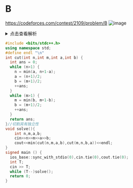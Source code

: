 # B
https://codeforces.com/contest/2109/problem/B
![image](https://img2024.cnblogs.com/blog/3627480/202505/3627480-20250519180713902-376612061.png)

<details>
<summary>点击查看解析</summary>
转换思维
如果要切行，就移动到行中间
如果要切列，就移动到列中间
切行直到行为1，切列直到列为1
每次移动行中间或每次移动列中间
所以切行和切列是可以分开的
</details>

```cpp
#include <bits/stdc++.h>
using namespace std;
#define endl "\n"
int cut(int n,int m,int a,int b) {
  int ans = 0;
  while (n>1) {
    n = min(a, n+1-a);
    a = (n+1)/2;
    b = (m+1)/2;
    ++ans;
  }
  while (m>1) {
    m = min(b, m+1-b);
    b = (m+1)/2;
    ++ans;
  }
  return ans;
}//切割具有独立性
void solve(){
    int n,m,a,b;
    cin>>n>>m>>a>>b;
    cout<<min(cut(n,m,a,b),cut(m,n,b,a))<<endl; 
}
signed main () {
  ios_base::sync_with_stdio(0),cin.tie(0),cout.tie(0);
  int T;
  cin >> T;
  while (T--)solve();
  return 0;
}
```